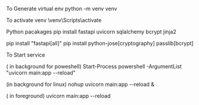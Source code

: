 To Generate virtual env 
python -m venv venv

To activate venv
<Path>\venv\Scripts\activate  


Python pacakages
pip install fastapi uvicorn sqlalchemy bcrypt jinja2


pip install "fastapi[all]"
pip install python-jose[cryptography] passlib[bcrypt]



To Start service

( in background for poweshell)
Start-Process powershell -ArgumentList "uvicorn main:app --reload"

(in background for linux)
nohup uvicorn main:app --reload &

( in foreground)
uvicorn main:app --reload